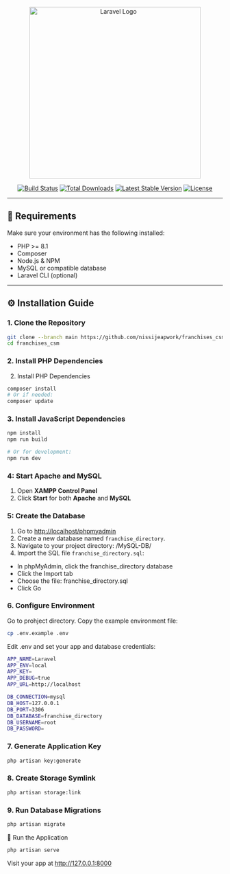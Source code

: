 <p align="center">
  <a href="https://laravel.com" target="_blank">
    <img src="https://raw.githubusercontent.com/laravel/art/master/logo-lockup/5%20SVG/2%20CMYK/1%20Full%20Color/laravel-logolockup-cmyk-red.svg" width="400" alt="Laravel Logo">
  </a>
</p>

<p align="center">
  <a href="https://github.com/laravel/framework/actions"><img src="https://github.com/laravel/framework/workflows/tests/badge.svg" alt="Build Status"></a>
  <a href="https://packagist.org/packages/laravel/framework"><img src="https://img.shields.io/packagist/dt/laravel/framework" alt="Total Downloads"></a>
  <a href="https://packagist.org/packages/laravel/framework"><img src="https://img.shields.io/packagist/v/laravel/framework" alt="Latest Stable Version"></a>
  <a href="https://packagist.org/packages/laravel/framework"><img src="https://img.shields.io/packagist/l/laravel/framework" alt="License"></a>
</p>

---

## 🧰 Requirements

Make sure your environment has the following installed:

- PHP >= 8.1
- Composer
- Node.js & NPM
- MySQL or compatible database
- Laravel CLI (optional)

---

## ⚙️ Installation Guide

### 1. Clone the Repository

```bash
git clone --branch main https://github.com/nissijeapwork/franchises_csm.git
cd franchises_csm
```

### 2. Install PHP Dependencies
2. Install PHP Dependencies
```bash
composer install
# Or if needed:
composer update
```

### 3. Install JavaScript Dependencies
```bash
npm install
npm run build

# Or for development:
npm run dev
```

### 4: Start Apache and MySQL

1. Open **XAMPP Control Panel**
2. Click **Start** for both **Apache** and **MySQL**

### 5: Create the Database
1. Go to [http://localhost/phpmyadmin](http://localhost/phpmyadmin)
2. Create a new database named `franchise_directory`.
3. Navigate to your project directory: /MySQL-DB/
4. Import the SQL file `franchise_directory.sql`:
- In phpMyAdmin, click the franchise_directory database
- Click the Import tab
- Choose the file: franchise_directory.sql
- Click Go

### 6. Configure Environment
Go to prohject directory. Copy the example environment file:
```bash
cp .env.example .env
```

Edit .env and set your app and database credentials:

```bash
APP_NAME=Laravel
APP_ENV=local
APP_KEY=
APP_DEBUG=true
APP_URL=http://localhost

DB_CONNECTION=mysql
DB_HOST=127.0.0.1
DB_PORT=3306
DB_DATABASE=franchise_directory
DB_USERNAME=root
DB_PASSWORD=
```

### 7. Generate Application Key
```bash
php artisan key:generate
```

### 8. Create Storage Symlink
```bash
php artisan storage:link
```

### 9. Run Database Migrations
```bash
php artisan migrate
```

🚀 Run the Application
```bash
php artisan serve
```

Visit your app at http://127.0.0.1:8000
